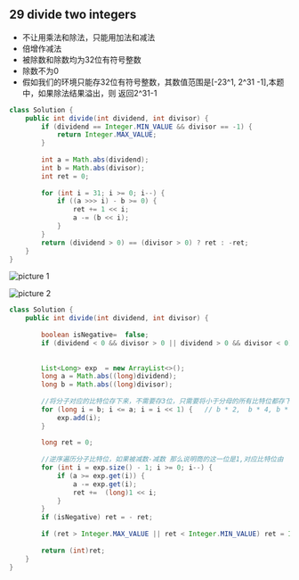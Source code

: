 

29 divide two integers
-

- 不让用乘法和除法，只能用加法和减法
- 倍增作减法
- 被除数和除数均为32位有符号整数
- 除数不为0
- 假如我们的环境只能存32位有符号整数，其数值范围是[-23^1, 2^31 -1],本题中，如果除法结果溢出，则 返回2^31-1

```java
class Solution {
    public int divide(int dividend, int divisor) {
        if (dividend == Integer.MIN_VALUE && divisor == -1) {
            return Integer.MAX_VALUE;
        }
        
        int a = Math.abs(dividend);
        int b = Math.abs(divisor);
        int ret = 0;
        
        for (int i = 31; i >= 0; i--) {
            if ((a >>> i) - b >= 0) {
                ret += 1 << i;
                a -= (b << i);
            }
        }
        return (dividend > 0) == (divisor > 0) ? ret : -ret;
    }
}
```
![picture 1](https://i.loli.net/2021/10/02/rmnQG2J6fMoKz8c.png)  

![picture 2](https://i.loli.net/2021/10/02/vsJYIdTUl4j9x3G.png)  


```java
class Solution {
    public int divide(int dividend, int divisor) {
   
        boolean isNegative=  false;
        if (dividend < 0 && divisor > 0 || dividend > 0 && divisor < 0) isNegative = true;
        
        
        List<Long> exp  = new ArrayList<>();
        long a = Math.abs((long)dividend);
        long b = Math.abs((long)divisor);
        
        //将分子对应的比特位存下来，不需要存3位，只需要将小于分母的所有比特位都存下来就行
        for (long i = b; i <= a; i = i << 1) {   // b * 2,  b * 4, b * 8, b * 16
            exp.add(i);
        }
        
        long ret = 0;
        
        //逆序遍历分子比特位，如果被减数-减数 那么说明商的这一位是1,对应比特位由  1 << i 位得到
        for (int i = exp.size() - 1; i >= 0; i--) {
            if (a >= exp.get(i)) {
                a -= exp.get(i);
                ret +=  (long)1 << i;
            }
        }
        if (isNegative) ret = - ret;
        
        if (ret > Integer.MAX_VALUE || ret < Integer.MIN_VALUE) ret = Integer.MAX_VALUE;
        
        return (int)ret;
    }
}
```
